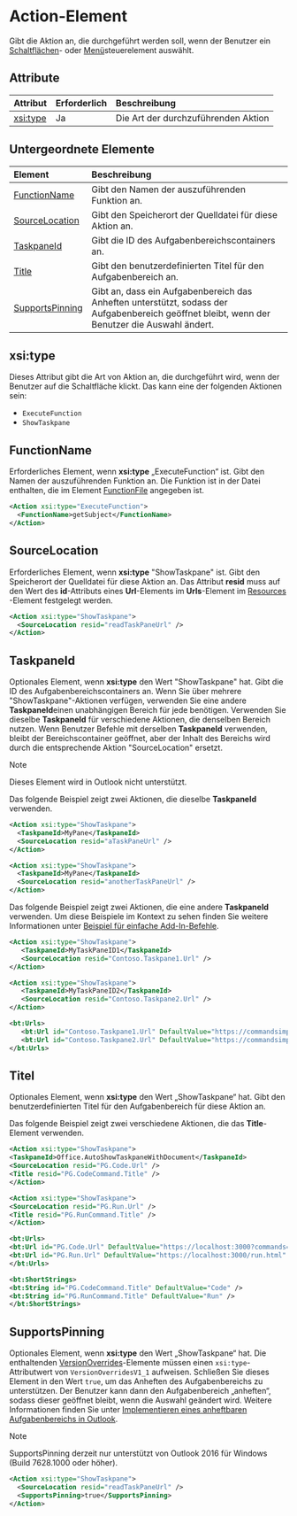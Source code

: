 # <a name="action-element"></a>Action-Element

Gibt die Aktion an, die durchgeführt werden soll, wenn der Benutzer ein [Schaltflächen](control.md#button-control)- oder [Menü](control.md#menu-dropdown-button-controls)steuerelement auswählt.
 
## <a name="attributes"></a>Attribute

|  Attribut  |  Erforderlich  |  Beschreibung  |
|:-----|:-----|:-----|
|  [xsi:type](#xsitype)  |  Ja  | Die Art der durchzuführenden Aktion|

## <a name="child-elements"></a>Untergeordnete Elemente

|  Element |  Beschreibung  |
|:-----|:-----|
|  [FunctionName](#functionname) |    Gibt den Namen der auszuführenden Funktion an. |
|  [SourceLocation](#sourcelocation) |    Gibt den Speicherort der Quelldatei für diese Aktion an. |
|  [TaskpaneId](#taskpaneid) | Gibt die ID des Aufgabenbereichscontainers an.|
|  [Title](#title) | Gibt den benutzerdefinierten Titel für den Aufgabenbereich an.|
|  [SupportsPinning](#supportspinning) | Gibt an, dass ein Aufgabenbereich das Anheften unterstützt, sodass der Aufgabenbereich geöffnet bleibt, wenn der Benutzer die Auswahl ändert.|
  

## <a name="xsitype"></a>xsi:type

Dieses Attribut gibt die Art von Aktion an, die durchgeführt wird, wenn der Benutzer auf die Schaltfläche klickt. Das kann eine der folgenden Aktionen sein:

- `ExecuteFunction`
- `ShowTaskpane`

## <a name="functionname"></a>FunctionName

Erforderliches Element, wenn **xsi:type** „ExecuteFunction“ ist. Gibt den Namen der auszuführenden Funktion an. Die Funktion ist in der Datei enthalten, die im Element [FunctionFile](functionfile.md) angegeben ist.

```xml
<Action xsi:type="ExecuteFunction">
  <FunctionName>getSubject</FunctionName>
</Action>
```

## <a name="sourcelocation"></a>SourceLocation

Erforderliches Element, wenn  **xsi:type** "ShowTaskpane" ist. Gibt den Speicherort der Quelldatei für diese Aktion an. Das Attribut **resid** muss auf den Wert des **id**-Attributs eines  **Url**-Elements im  **Urls**-Element im  [Resources](resources.md) -Element festgelegt werden.

```xml
<Action xsi:type="ShowTaskpane">
  <SourceLocation resid="readTaskPaneUrl" />
</Action>
```  

## <a name="taskpaneid"></a>TaskpaneId

Optionales Element, wenn  **xsi:type** den Wert "ShowTaskpane" hat. Gibt die ID des Aufgabenbereichscontainers an. Wenn Sie über mehrere "ShowTaskpane"-Aktionen verfügen, verwenden Sie eine andere **TaskpaneId**einen unabhängigen Bereich für jede benötigen. Verwenden Sie dieselbe **TaskpaneId** für verschiedene Aktionen, die denselben Bereich nutzen. Wenn Benutzer Befehle mit derselben **TaskpaneId** verwenden, bleibt der Bereichscontainer geöffnet, aber der Inhalt des Bereichs wird durch die entsprechende Aktion "SourceLocation" ersetzt. 

> [!NOTE]
> Dieses Element wird in Outlook nicht unterstützt.

Das folgende Beispiel zeigt zwei Aktionen, die dieselbe **TaskpaneId** verwenden. 

```xml
<Action xsi:type="ShowTaskpane">
  <TaskpaneId>MyPane</TaskpaneId>
  <SourceLocation resid="aTaskPaneUrl" />
</Action>

<Action xsi:type="ShowTaskpane">
  <TaskpaneId>MyPane</TaskpaneId>
  <SourceLocation resid="anotherTaskPaneUrl" />
</Action>
```  

Das folgende Beispiel zeigt zwei Aktionen, die eine andere **TaskpaneId** verwenden. Um diese Beispiele im Kontext zu sehen finden Sie weitere Informationen unter [Beispiel für einfache Add-In-Befehle](https://github.com/OfficeDev/Office-Add-in-Commands-Samples/blob/master/Simple/Manifest/SimpleAddin.xml).

```xml
<Action xsi:type="ShowTaskpane">
   <TaskpaneId>MyTaskPaneID1</TaskpaneId>
   <SourceLocation resid="Contoso.Taskpane1.Url" />
</Action>

<Action xsi:type="ShowTaskpane">
   <TaskpaneId>MyTaskPaneID2</TaskpaneId>
   <SourceLocation resid="Contoso.Taskpane2.Url" />
</Action>
```  

```xml
<bt:Urls>
   <bt:Url id="Contoso.Taskpane1.Url" DefaultValue="https://commandsimple.azurewebsites.net/Taskpane.html" />
   <bt:Url id="Contoso.Taskpane2.Url" DefaultValue="https://commandsimple.azurewebsites.net/Taskpane2.html" />
</bt:Urls>
```  

## <a name="title"></a>Titel
Optionales Element, wenn  **xsi:type** den Wert „ShowTaskpane“ hat. Gibt den benutzerdefinierten Titel für den Aufgabenbereich für diese Aktion an. 

Das folgende Beispiel zeigt zwei verschiedene Aktionen, die das **Title**-Element verwenden.

```xml
<Action xsi:type="ShowTaskpane">
<TaskpaneId>Office.AutoShowTaskpaneWithDocument</TaskpaneId>
<SourceLocation resid="PG.Code.Url" />
<Title resid="PG.CodeCommand.Title" />
</Action>
``` 

```xml
<Action xsi:type="ShowTaskpane">
<SourceLocation resid="PG.Run.Url" />
<Title resid="PG.RunCommand.Title" />
</Action>
``` 

```xml
<bt:Urls>
<bt:Url id="PG.Code.Url" DefaultValue="https://localhost:3000?commands=1" />
<bt:Url id="PG.Run.Url" DefaultValue="https://localhost:3000/run.html" />
</bt:Urls>
``` 

```xml
<bt:ShortStrings>
<bt:String id="PG.CodeCommand.Title" DefaultValue="Code" />
<bt:String id="PG.RunCommand.Title" DefaultValue="Run" />
</bt:ShortStrings>
``` 

## <a name="supportspinning"></a>SupportsPinning

Optionales Element, wenn **xsi:type** den Wert „ShowTaskpane“ hat. Die enthaltenden [VersionOverrides](versionoverrides.md)-Elemente müssen einen `xsi:type`-Attributwert von `VersionOverridesV1_1` aufweisen. Schließen Sie dieses Element in den Wert `true`, um das Anheften des Aufgabenbereichs zu unterstützen. Der Benutzer kann dann den Aufgabenbereich „anheften“, sodass dieser geöffnet bleibt, wenn die Auswahl geändert wird. Weitere Informationen finden Sie unter [Implementieren eines anheftbaren Aufgabenbereichs in Outlook](https://docs.microsoft.com/outlook/add-ins/pinnable-taskpane).

> [!NOTE]
> SupportsPinning derzeit nur unterstützt von Outlook 2016 für Windows (Build 7628.1000 oder höher).

```xml
<Action xsi:type="ShowTaskpane">
  <SourceLocation resid="readTaskPaneUrl" />
  <SupportsPinning>true</SupportsPinning>
</Action>
```


